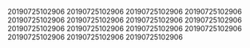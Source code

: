 20190725102906
20190725102906
20190725102906
20190725102906
20190725102906
20190725102906
20190725102906
20190725102906
20190725102906
20190725102906
20190725102906
20190725102906
20190725102906
20190725102906
20190725102906

